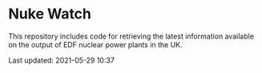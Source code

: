 # Nuke Watch

This repository includes code for retrieving the latest information available on the output of EDF nuclear power plants in the UK.

Last updated: 2021-05-29 10:37